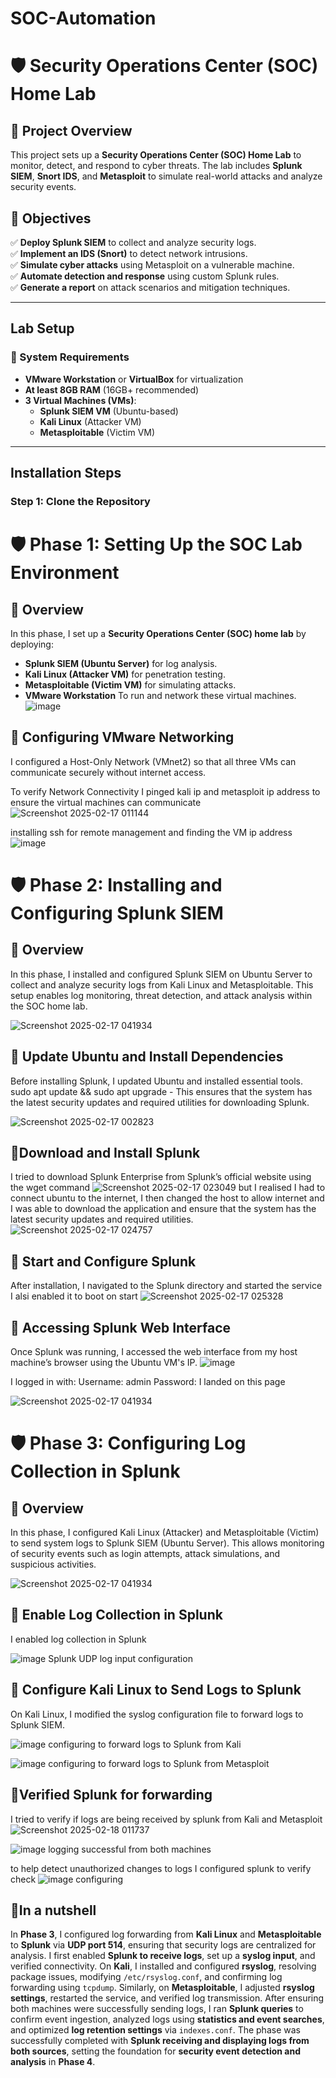 # SOC-Automation
# 🛡️ Security Operations Center (SOC) Home Lab

## 📌 Project Overview
This project sets up a **Security Operations Center (SOC) Home Lab** to monitor, detect, and respond to cyber threats. The lab includes **Splunk SIEM**, **Snort IDS**, and **Metasploit** to simulate real-world attacks and analyze security events.

## 🎯 **Objectives**
✅ **Deploy Splunk SIEM** to collect and analyze security logs.  
✅ **Implement an IDS (Snort)** to detect network intrusions.  
✅ **Simulate cyber attacks** using Metasploit on a vulnerable machine.  
✅ **Automate detection and response** using custom Splunk rules.  
✅ **Generate a report** on attack scenarios and mitigation techniques.  

---

##  **Lab Setup**
### **📌 System Requirements**
- **VMware Workstation** or **VirtualBox** for virtualization
- **At least 8GB RAM** (16GB+ recommended)
- **3 Virtual Machines (VMs)**:
  -  **Splunk SIEM VM** (Ubuntu-based)
  - **Kali Linux** (Attacker VM)
  -  **Metasploitable** (Victim VM)

---

##  **Installation Steps**
### **Step 1: Clone the Repository**
# 🛡️ Phase 1: Setting Up the SOC Lab Environment  

## 📌 Overview  
In this phase, I set up a **Security Operations Center (SOC) home lab** by deploying:  
- **Splunk SIEM (Ubuntu Server)** for log analysis.  
- **Kali Linux (Attacker VM)** for penetration testing.  
- **Metasploitable (Victim VM)** for simulating attacks.
- **VMware Workstation** To run and network these virtual machines.
![image](https://github.com/user-attachments/assets/755edf7d-389c-4614-9267-07eb3119544a)

## 📌 Configuring VMware Networking
I configured a Host-Only Network (VMnet2) so that all three VMs can communicate securely without internet access.

To verify Network Connectivity I pinged kali ip and metasploit ip address to ensure the virtual machines can communicate
![Screenshot 2025-02-17 011144](https://github.com/user-attachments/assets/40724e36-3d36-4be6-b000-e5a71c61870d)



installing ssh for remote management and finding the VM ip address
![image](https://github.com/user-attachments/assets/5fa06423-1dbc-44d1-9546-f5a710193b3a)

# 🛡️ Phase 2: Installing and Configuring Splunk SIEM 

## 📌 Overview  
In this phase, I installed and configured Splunk SIEM on Ubuntu Server to collect and analyze security logs from Kali Linux and Metasploitable. This setup enables log monitoring, threat detection, and attack analysis within the SOC home lab.

![Screenshot 2025-02-17 041934](https://github.com/user-attachments/assets/78e788cc-940f-4b8a-b51d-3865f7846935)

## 📌 Update Ubuntu and Install Dependencies
Before installing Splunk, I updated Ubuntu and installed essential tools.
sudo apt update && sudo apt upgrade -
This ensures that the system has the latest security updates and required utilities for downloading Splunk.

![Screenshot 2025-02-17 002823](https://github.com/user-attachments/assets/0cad2818-5864-42b6-ab8b-0003fc8c8444)

## 📌Download and Install Splunk
I tried to download Splunk Enterprise from Splunk’s official website using the wget command
![Screenshot 2025-02-17 023049](https://github.com/user-attachments/assets/8f5cc5a4-ff3e-4add-a66b-8e84cf6fc146)
but I realised I had to connect ubuntu to the internet, I then changed the host to allow internet and I was able to download the application and ensure that the system has the latest security updates and required utilities.
![Screenshot 2025-02-17 024757](https://github.com/user-attachments/assets/dc05ac57-0ae9-4dad-a179-e3b181960fb0)

## 📌 Start and Configure Splunk
After installation, I navigated to the Splunk directory and started the service I alsi enabled it to boot on start
![Screenshot 2025-02-17 025328](https://github.com/user-attachments/assets/9e17f3da-0b78-4631-b884-1b53ac46c830)


## 📌 Accessing Splunk Web Interface
Once Splunk was running, I accessed the web interface from my host machine’s browser using the Ubuntu VM's IP. 
![image](https://github.com/user-attachments/assets/440860ae-0f7c-446c-b788-a85043bc9fb3)

I logged in with:
Username: admin
Password: 
I landed on this page 

![Screenshot 2025-02-17 041934](https://github.com/user-attachments/assets/78e788cc-940f-4b8a-b51d-3865f7846935)

# 🛡️ Phase 3: Configuring Log Collection in Splunk

## 📌 Overview  
In this phase, I configured Kali Linux (Attacker) and Metasploitable (Victim) to send system logs to Splunk SIEM (Ubuntu Server). This allows monitoring of security events such as login attempts, attack simulations, and suspicious activities.

![Screenshot 2025-02-17 041934](https://github.com/user-attachments/assets/78e788cc-940f-4b8a-b51d-3865f7846935)

## 📌 Enable Log Collection in Splunk
I enabled log collection in Splunk

![image](https://github.com/user-attachments/assets/270fb7c4-4868-44ac-9875-dcf940e4829f)
 Splunk UDP log input configuration

## 📌 Configure Kali Linux to Send Logs to Splunk
On Kali Linux, I modified the syslog configuration file to forward logs to Splunk SIEM.

![image](https://github.com/user-attachments/assets/a7860ecf-75f6-492d-8cd6-c1b614c1232e)
configuring to forward logs to Splunk from Kali

![image](https://github.com/user-attachments/assets/e1acabcc-3c41-4bf9-a15a-d7b63e0d4054)
configuring to forward logs to Splunk from Metasploit



## 📌Verified Splunk for forwarding
I tried to verify if logs are being received by splunk from Kali and Metasploit
![Screenshot 2025-02-18 011737](https://github.com/user-attachments/assets/808ba7bd-f471-4134-b611-74b930afd340)

![image](https://github.com/user-attachments/assets/d401e8d8-9328-4f3b-a188-4f998a82184a)
logging successful from both machines


to help detect unauthorized changes to logs I configured splunk to verify check
![image](https://github.com/user-attachments/assets/d74d6b76-223d-4a4a-8a6f-50927253cc49)
configuring

## 📌In a nutshell
In **Phase 3**, I configured log forwarding from **Kali Linux** and **Metasploitable** to **Splunk** via **UDP port 514**, ensuring that security logs are centralized for analysis. I first enabled **Splunk to receive logs**, set up a **syslog input**, and verified connectivity. On **Kali**, I installed and configured **rsyslog**, resolving package issues, modifying `/etc/rsyslog.conf`, and confirming log forwarding using `tcpdump`. Similarly, on **Metasploitable**, I adjusted **rsyslog settings**, restarted the service, and verified log transmission. After ensuring both machines were successfully sending logs, I ran **Splunk queries** to confirm event ingestion, analyzed logs using **statistics and event searches**, and optimized **log retention settings** via `indexes.conf`. The phase was successfully completed with **Splunk receiving and displaying logs from both sources**, setting the foundation for **security event detection and analysis** in **Phase 4**.










